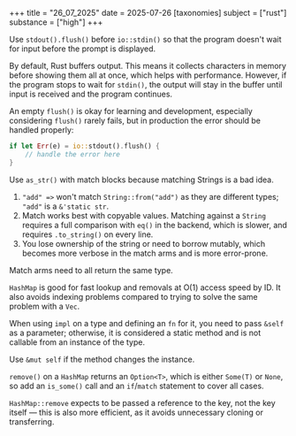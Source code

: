 +++
title = "26_07_2025"
date = 2025-07-26
[taxonomies]
subject = ["rust"]
substance = ["high"]
+++

Use `stdout().flush()` before `io::stdin()` so that the program doesn't wait for input before the prompt is displayed.

By default, Rust buffers output. This means it collects characters in memory before showing them all at once, which helps with performance. However, if the program stops to wait for `stdin()`, the output will stay in the buffer until input is received and the program continues.

An empty `flush()` is okay for learning and development, especially considering `flush()` rarely fails, but in production the error should be handled properly:

```rust
if let Err(e) = io::stdout().flush() {
    // handle the error here
}
```

Use `as_str()` with match blocks because matching Strings is a bad idea.  
1. `"add" =>` won't match `String::from("add")` as they are different types; `"add"` is a `&'static str`.  
2. Match works best with copyable values. Matching against a `String` requires a full comparison with `eq()` in the backend, which is slower, and requires `.to_string()` on every line.  
3. You lose ownership of the string or need to borrow mutably, which becomes more verbose in the match arms and is more error-prone.  

Match arms need to all return the same type.

`HashMap` is good for fast lookup and removals at O(1) access speed by ID. It also avoids indexing problems compared to trying to solve the same problem with a `Vec`.

When using `impl` on a type and defining an `fn` for it, you need to pass `&self` as a parameter; otherwise, it is considered a static method and is not callable from an instance of the type.  

Use `&mut self` if the method changes the instance.

`remove()` on a `HashMap` returns an `Option<T>`, which is either `Some(T)` or `None`, so add an `is_some()` call and an `if`/`match` statement to cover all cases.

`HashMap::remove` expects to be passed a reference to the key, not the key itself — this is also more efficient, as it avoids unnecessary cloning or transferring.

